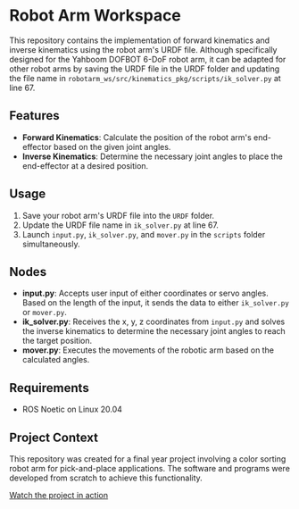 # Robot Arm Workspace

This repository contains the implementation of forward kinematics and inverse kinematics using the robot arm's URDF file. Although specifically designed for the Yahboom DOFBOT 6-DoF robot arm, it can be adapted for other robot arms by saving the URDF file in the URDF folder and updating the file name in `robotarm_ws/src/kinematics_pkg/scripts/ik_solver.py` at line 67.

## Features

- **Forward Kinematics**: Calculate the position of the robot arm's end-effector based on the given joint angles.
- **Inverse Kinematics**: Determine the necessary joint angles to place the end-effector at a desired position.

## Usage

1. Save your robot arm's URDF file into the `URDF` folder.
2. Update the URDF file name in `ik_solver.py` at line 67.
3. Launch `input.py`, `ik_solver.py`, and `mover.py` in the `scripts` folder simultaneously.

## Nodes

- **input.py**: Accepts user input of either coordinates or servo angles. Based on the length of the input, it sends the data to either `ik_solver.py` or `mover.py`.
- **ik_solver.py**: Receives the x, y, z coordinates from `input.py` and solves the inverse kinematics to determine the necessary joint angles to reach the target position.
- **mover.py**: Executes the movements of the robotic arm based on the calculated angles.

## Requirements

- ROS Noetic on Linux 20.04

## Project Context

This repository was created for a final year project involving a color sorting robot arm for pick-and-place applications. The software and programs were developed from scratch to achieve this functionality.

[Watch the project in action](https://youtu.be/7RF_a9DTxpA)
